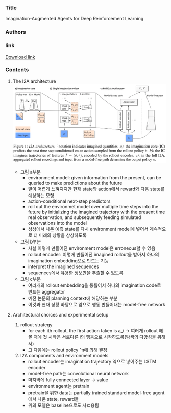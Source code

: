 ### Title
Imagination-Augmented Agents for Deep Reinforcement Learning

### Authors


### link
[Download link](http://arxiv.org/abs/1707.06203)


### Contents
1. The I2A architecture
    ![image](../image/170723.png)
    - 그림 a부분
        - environment model: given information from the present, can be queried to make predictions about the future
        - 말이 어렵게 느껴지지만 현재 state와 action에서 reward와 다음 state를 예상하는 모형
        - action-conditional next-step predictors
        - roll out the environmet model over multiple time steps into the future by initializing the imagined trajectory with the present time real observation, and subsequently feeding simulated observations into the model
        - 상상에서 나온 예측 state를 다시 environment model에 넣어서 계속적으로 더 미래의 상황을 상상하도록
    - 그림 b부분
        - 사실 이렇게 만들어진 environment model은 erroneous할 수 있음
        - rollout encoder: 이렇게 만들어진 imagined rollout을 받아서 하나의 imagination embedding으로 만드는 기능
        - interpret the imagined sequences
        - sequences에서 유용한 정보만을 추출할 수 있도록
    - 그림 c부분
        - 여러개의 rollout embedding을 통틀어서 하나의 imagination code로 만드는 aggregator
        - 예전 논문의 planning context에 해당하는 부분
        - 이것과 현재 상황 바탕으로 앞으로 행동 만들어내는 model-free network

1. Architectural choices and experimental setup
    1. rollout strategy
        - for each ith rollout, the first action taken is a_i -> 여러개 rollout 해볼 때에 첫 시작은 서로다른 i의 행동으로 시작하도록(탐색의 다양성을 위해서)
        - 그 다음에는 rollout policy ˆπ에 의해 결정
    1. I2A components and environment models
        - rollout encoder는 imagination trajectory 역으로 넣어주는 LSTM encoder
        - model-free path는 convolutional neural network
        - 마지막에 fully connected layer -> value
        - environment agent는 pretrain
        - pretrain을 위한 data는 partially trained standard model-free agent에서 나온 state, reward들
        - 위의 모델은 baseline으로도 사ㄷ용됨